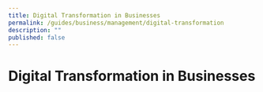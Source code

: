 ```yaml
---
title: Digital Transformation in Businesses
permalink: /guides/business/management/digital-transformation
description: ""
published: false
---
```

# Digital Transformation in Businesses